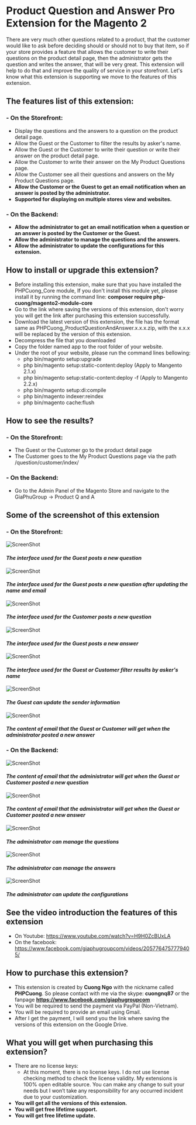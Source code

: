# Product Question and Answer Pro Extension for the Magento 2
There are very much other questions related to a product, that the customer would like to ask before deciding should or should not to buy that item, so if your store provides a feature that allows the customer to write their questions on the product detail page, then the administrator gets the question and writes the answer, that will be very great. This extension will help to do that and improve the quality of service in your storefront. Let's know what this extension is supporting we move to the features of this extension.

## The features list of this extension:

### - On the Storefront:
 + Display the questions and the answers to a question on the product detail page.
 + Allow the Guest or the Customer to filter the results by asker's name.
 + Allow the Guest or the Customer to write their question or write their answer on the product detail page.
 + Allow the Customer to write their answer on the My Product Questions page.
 + Allow the Customer see all their questions and answers on the My Product Questions page.
 + **Allow the Customer or the Guest to get an email notification when an answer is posted by the administrator.**
 + **Supported for displaying on multiple stores view and websites.**

### - On the Backend:
 + **Allow the administrator to get an email notification when a question or an answer is posted by the Customer or the Guest.**
 + **Allow the administrator to manage the questions and the answers.**
 + **Allow the administrator to update the configurations for this extension.**

## How to install or upgrade this extension?
 + Before installing this extension, make sure that you have installed the PHPCuong_Core module, If you don't install this module yet, please install it by running the command line: **composer require php-cuong/magento2-module-core**
 + Go to the link where saving the versions of this extension, don't worry you will get the link after purchasing this extension successfully.
 + Download the latest version of this extension, the file has the format same as PHPCuong_ProductQuestionAndAnswer.x.x.x.zip, with the x.x.x will be replaced by the version of this extension.
 + Decompress the file that you downloaded
 + Copy the folder named app to the root folder of your website.
 + Under the root of your website, please run the command lines bellowing:
    - php bin/magento setup:upgrade
    - php bin/magento setup:static-content:deploy (Apply to Mangento 2.1.x)
    - php bin/magento setup:static-content:deploy -f (Apply to Mangento 2.2.x)
    - php bin/magento setup:di:compile
    - php bin/magento indexer:reindex
    - php bin/magento cache:flush

## How to see the results?

### - On the Storefront:
- The Guest or the Customer go to the product detail page
- The Customer goes to the My Product Questions page via the path /question/customer/index/

### - On the Backend:
- Go to the Admin Panel of the Magento Store and navigate to the GiaPhuGroup → Product Q and A

## Some of the screenshot of this extension

### - On the Storefront:

![ScreenShot](https://github.com/php-cuong/magento2-product-question-and-answer-pro/blob/master/Screenshot/the-guest-write-a-new-question.png)
#### *The interface used for the Guest posts a new question*

![ScreenShot](https://github.com/php-cuong/magento2-product-question-and-answer-pro/blob/master/Screenshot/the-guest-write-a-new-question-2.png)
#### *The interface used for the Guest posts a new question after updating the name and email*

![ScreenShot](https://github.com/php-cuong/magento2-product-question-and-answer-pro/blob/master/Screenshot/the-customer-write-a-new-question.png)
#### *The interface used for the Customer posts a new question*

![ScreenShot](https://github.com/php-cuong/magento2-product-question-and-answer-pro/blob/master/Screenshot/the-guest-writes-an-answer.png)
#### *The interface used for the Guest posts a new answer*

![ScreenShot](https://github.com/php-cuong/magento2-product-question-and-answer-pro/blob/master/Screenshot/filtering-the-results-by-asker-name.png)
#### *The interface used for the Guest or Customer filter results by asker's name*

![ScreenShot](https://github.com/php-cuong/magento2-product-question-and-answer-pro/blob/master/Screenshot/the-guest-edit-the-sender-information.png)
#### *The Guest can update the sender information*

![ScreenShot](https://github.com/php-cuong/magento2-product-question-and-answer-pro/blob/master/Screenshot/the-customer-or-guest-get-an-email-notification-from-administrator.png)
#### *The content of email that the Guest or Customer will get when the administrator posted a new answer*

### - On the Backend:

![ScreenShot](https://github.com/php-cuong/magento2-product-question-and-answer-pro/blob/master/Screenshot/the-administrator-get-an-email-notification-when-the-guest-or-customer-posted-a-new-question.png)
#### *The content of email that the administrator will get when the Guest or Customer posted a new question*

![ScreenShot](https://github.com/php-cuong/magento2-product-question-and-answer-pro/blob/master/Screenshot/the-administrator-gets-an-email-notification-when-the-guest-or-customer-posted-an-new-answer.png)
#### *The content of email that the administrator will get when the Guest or Customer posted a new answer*

![ScreenShot](https://github.com/php-cuong/magento2-product-question-and-answer-pro/blob/master/Screenshot/the-administrator-can-manage-the-questions.png)
#### *The administrator can manage the questions*

![ScreenShot](https://github.com/php-cuong/magento2-product-question-and-answer-pro/blob/master/Screenshot/the-administrator-can-manage-the-answers.png)
#### *The administrator can manage the answers*

![ScreenShot](https://github.com/php-cuong/magento2-product-question-and-answer-pro/blob/master/Screenshot/the-administrator-can-update-the-configurations.png)
#### *The administrator can update the configurations*

## See the video introduction the features of this extension
- On Youtube: https://www.youtube.com/watch?v=H9H0ZcBUxLA
- On the facebook: https://www.facebook.com/giaphugroupcom/videos/2057764757779405/

## How to purchase this extension?
- This extension is created by **Cuong Ngo** with the nickname called **PHPCuong**. So please contact with me via the skype: **cuongnq87** or the fanpage **https://www.facebook.com/giaphugroupcom**
- You will be required to send the payment via PayPal (Non-Vietnam).
- You will be required to provide an email using Gmail.
- After I get the payment, I will send you the link where saving the versions of this extension on the Google Drive.

## What you will get when purchasing this extension?
- There are no license keys:
    + At this moment, there is no license keys. I do not use license checking method to check the license validity. My extensions is 100% open editable source. You can make any change to suit your needs but I won’t take any responsibility for any occurred incident due to your customization.
- **You will get all the versions of this extension.**
- **You will get free lifetime support.**
- **You will get free lifetime update.**
